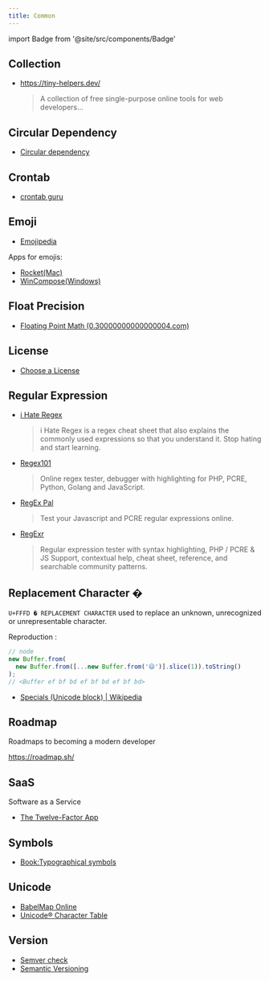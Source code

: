 ```yaml
---
title: Common
---
```


import Badge from '@site/src/components/Badge'

## Collection

- <https://tiny-helpers.dev/>

  > A collection of free single-purpose online tools for web developers...

## Circular Dependency

- [Circular dependency](https://en.wikipedia.org/wiki/Circular_dependency)

## Crontab

- [crontab guru](https://crontab.guru/)

## Emoji

- [Emojipedia](https://emojipedia.org/)

Apps for emojis:

- [Rocket(Mac)](https://matthewpalmer.net/rocket/)
- [WinCompose(Windows)](https://github.com/samhocevar/wincompose)

## Float Precision

- [Floating Point Math (0.30000000000000004.com)](https://0.30000000000000004.com/)

## License

- [Choose a License](https://choosealicense.com/)

## Regular Expression

- [i Hate Regex](https://ihateregex.io/)

  > i Hate Regex is a regex cheat sheet that also explains the commonly used expressions so that you understand it. Stop hating and start learning.

- [Regex101](https://regex101.com/)

  > Online regex tester, debugger with highlighting for PHP, PCRE, Python, Golang and JavaScript.

- [RegEx Pal](https://www.regexpal.com/)

  > Test your Javascript and PCRE regular expressions online.

- [RegExr](https://regexr.com/)

  > Regular expression tester with syntax highlighting, PHP / PCRE & JS Support, contextual help, cheat sheet, reference, and searchable community patterns.

## Replacement Character �

`U+FFFD � REPLACEMENT CHARACTER` used to replace an unknown, unrecognized or unrepresentable character.

Reproduction <Badge text="node@12.2.0" />:

```js
// node
new Buffer.from(
  new Buffer.from([...new Buffer.from('😄')].slice(1)).toString()
);
// <Buffer ef bf bd ef bf bd ef bf bd>
```

- [Specials (Unicode block) | Wikipedia](<https://en.wikipedia.org/wiki/Specials_(Unicode_block)>)

## Roadmap

Roadmaps to becoming a modern developer

<https://roadmap.sh/>

## SaaS

Software as a Service

- [The Twelve-Factor App](https://12factor.net/)

## Symbols

- [Book:Typographical symbols](https://en.wikipedia.org/wiki/Book:Typographical_symbols)

## Unicode

- [BabelMap Online](https://www.babelstone.co.uk/Unicode/babelmap.html)
- [Unicode® Character Table](https://unicode-table.com/)

## Version

- [Semver check](https://jubianchi.github.io/semver-check/)
- [Semantic Versioning](https://semver.org/)
